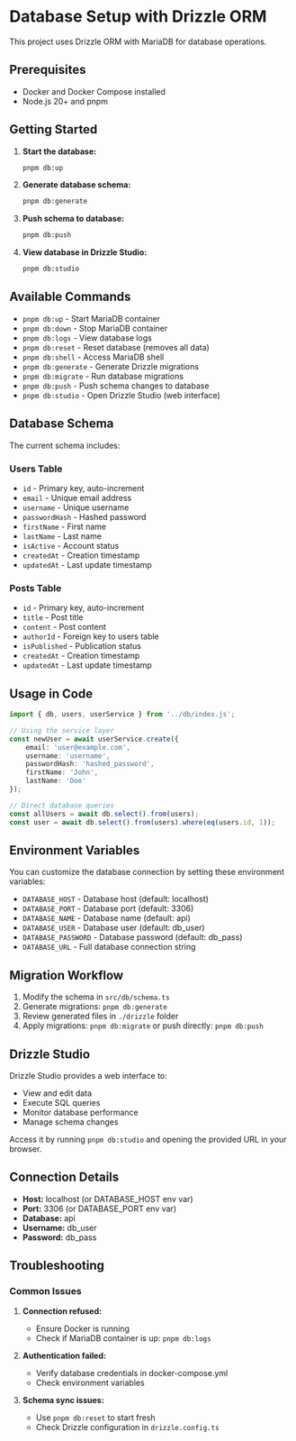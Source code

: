# Database Setup with Drizzle ORM

This project uses Drizzle ORM with MariaDB for database operations.

## Prerequisites

- Docker and Docker Compose installed
- Node.js 20+ and pnpm

## Getting Started

1. **Start the database:**
   ```bash
   pnpm db:up
   ```

2. **Generate database schema:**
   ```bash
   pnpm db:generate
   ```

3. **Push schema to database:**
   ```bash
   pnpm db:push
   ```

4. **View database in Drizzle Studio:**
   ```bash
   pnpm db:studio
   ```

## Available Commands

- `pnpm db:up` - Start MariaDB container
- `pnpm db:down` - Stop MariaDB container
- `pnpm db:logs` - View database logs
- `pnpm db:reset` - Reset database (removes all data)
- `pnpm db:shell` - Access MariaDB shell
- `pnpm db:generate` - Generate Drizzle migrations
- `pnpm db:migrate` - Run database migrations
- `pnpm db:push` - Push schema changes to database
- `pnpm db:studio` - Open Drizzle Studio (web interface)

## Database Schema

The current schema includes:

### Users Table
- `id` - Primary key, auto-increment
- `email` - Unique email address
- `username` - Unique username
- `passwordHash` - Hashed password
- `firstName` - First name
- `lastName` - Last name
- `isActive` - Account status
- `createdAt` - Creation timestamp
- `updatedAt` - Last update timestamp

### Posts Table
- `id` - Primary key, auto-increment
- `title` - Post title
- `content` - Post content
- `authorId` - Foreign key to users table
- `isPublished` - Publication status
- `createdAt` - Creation timestamp
- `updatedAt` - Last update timestamp

## Usage in Code

```typescript
import { db, users, userService } from '../db/index.js';

// Using the service layer
const newUser = await userService.create({
    email: 'user@example.com',
    username: 'username',
    passwordHash: 'hashed_password',
    firstName: 'John',
    lastName: 'Doe'
});

// Direct database queries
const allUsers = await db.select().from(users);
const user = await db.select().from(users).where(eq(users.id, 1));
```

## Environment Variables

You can customize the database connection by setting these environment variables:

- `DATABASE_HOST` - Database host (default: localhost)
- `DATABASE_PORT` - Database port (default: 3306)
- `DATABASE_NAME` - Database name (default: api)
- `DATABASE_USER` - Database user (default: db_user)
- `DATABASE_PASSWORD` - Database password (default: db_pass)
- `DATABASE_URL` - Full database connection string

## Migration Workflow

1. Modify the schema in `src/db/schema.ts`
2. Generate migrations: `pnpm db:generate`
3. Review generated files in `./drizzle` folder
4. Apply migrations: `pnpm db:migrate` or push directly: `pnpm db:push`

## Drizzle Studio

Drizzle Studio provides a web interface to:
- View and edit data
- Execute SQL queries
- Monitor database performance
- Manage schema changes

Access it by running `pnpm db:studio` and opening the provided URL in your browser.

## Connection Details

- **Host:** localhost (or DATABASE_HOST env var)
- **Port:** 3306 (or DATABASE_PORT env var)
- **Database:** api
- **Username:** db_user
- **Password:** db_pass

## Troubleshooting

### Common Issues

1. **Connection refused:**
   - Ensure Docker is running
   - Check if MariaDB container is up: `pnpm db:logs`

2. **Authentication failed:**
   - Verify database credentials in docker-compose.yml
   - Check environment variables

3. **Schema sync issues:**
   - Use `pnpm db:reset` to start fresh
   - Check Drizzle configuration in `drizzle.config.ts`
